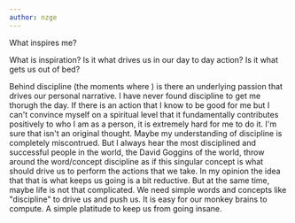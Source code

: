 ```yaml
---
author: nzge
---
```


What inspires me? 

What is inspiration? Is it what drives us in our day to day action?
Is it what gets us out of bed?

Behind discipline (the moments where ) is there an underlying passion that drives our personal narrative. 
I have never found discipline to get me thorugh the day. If there is an action that I know to be good for me but I can't convince myself on a spiritual level that it fundamentally contributes positively to who I am as a person, it is extremely hard for me to do it. I'm sure that isn't an original thought. Maybe my understanding of discipline is completely miscontrued. 
But I always hear the most disciplined and successful people in the world, the David Goggins of the world, throw around the word/concept discipline as if this singular concept is what should drive us to perform the actions that we take. In my opinion the idea that that is what keeps us going is a bit reductive.
But at the same time, maybe life is not that complicated. We need simple words and concepts like "discipline" to drive us and push us. It is easy for our monkey brains to compute. A simple platitude to keep us from going insane.

